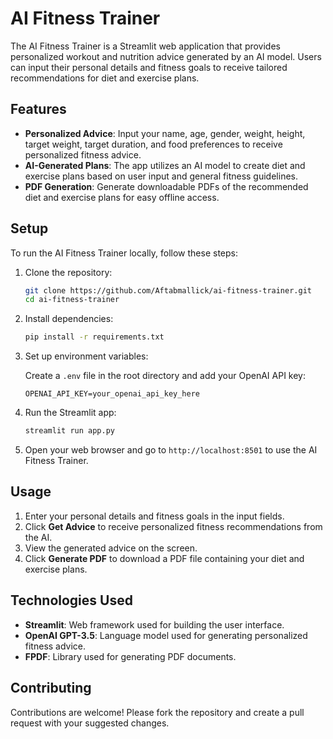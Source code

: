 # AI Fitness Trainer

The AI Fitness Trainer is a Streamlit web application that provides personalized workout and nutrition advice generated by an AI model. Users can input their personal details and fitness goals to receive tailored recommendations for diet and exercise plans.

## Features

- **Personalized Advice**: Input your name, age, gender, weight, height, target weight, target duration, and food preferences to receive personalized fitness advice.
- **AI-Generated Plans**: The app utilizes an AI model to create diet and exercise plans based on user input and general fitness guidelines.
- **PDF Generation**: Generate downloadable PDFs of the recommended diet and exercise plans for easy offline access.

## Setup

To run the AI Fitness Trainer locally, follow these steps:

1. Clone the repository:

   ```bash
   git clone https://github.com/Aftabmallick/ai-fitness-trainer.git
   cd ai-fitness-trainer
   ```

2. Install dependencies:

   ```bash
   pip install -r requirements.txt
   ```

3. Set up environment variables:
   
   Create a `.env` file in the root directory and add your OpenAI API key:

   ```
   OPENAI_API_KEY=your_openai_api_key_here
   ```

4. Run the Streamlit app:

   ```bash
   streamlit run app.py
   ```

5. Open your web browser and go to `http://localhost:8501` to use the AI Fitness Trainer.

## Usage

1. Enter your personal details and fitness goals in the input fields.
2. Click **Get Advice** to receive personalized fitness recommendations from the AI.
3. View the generated advice on the screen.
4. Click **Generate PDF** to download a PDF file containing your diet and exercise plans.

## Technologies Used

- **Streamlit**: Web framework used for building the user interface.
- **OpenAI GPT-3.5**: Language model used for generating personalized fitness advice.
- **FPDF**: Library used for generating PDF documents.

## Contributing

Contributions are welcome! Please fork the repository and create a pull request with your suggested changes.

